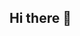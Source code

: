 ## Hi there 👋

<!--
**ribeironyk/ribeironyk** is a ✨ _special_ ✨ repository because its `README.md` (this file) appears on your GitHub profile.

Aqui estão algumas ideias para você começar:


- 🔭 Atualmente estou estudando no colégio Morelli
- 📫 Como entrar em contato comigo: @nyk_r01
- 🦉 Pronomes: ela/dela
- ⚡ Curiosidade não como tomate 🍅
- 📍 Curitiba-PR

![](https://media.tenor.com/SG2Y2dkZvqoAAAAM/ori.gi)
